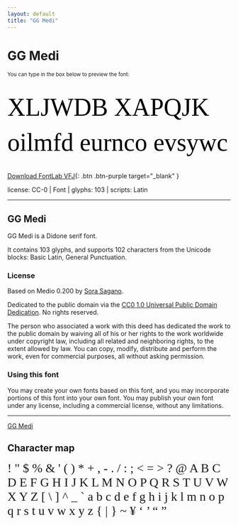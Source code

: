 ```yaml
---
layout: default
title: "GG Medi"
---
```


# GG Medi

<small>You can type in the box below to preview the font:</small>

<div contenteditable="true" style="font-family: 'GG Medi'; font-size: 4em; color:black; margin: 0.5em 0 0.5em 0; line-height: 1.4em;">
XLJWDB XAPQJK oilmfd eurnco evsywc
</div>

[Download FontLab VFJ](https://downgit.github.io/#/home?url=https://github.com/fontlabcom/getgo-fonts/blob/main/getgo-fonts/cc0/medi/medi.vfj){: .btn .btn-purple target="_blank" }

license: CC-0 \| Font \| glyphs: 103 \| scripts: Latin

---

## GG Medi

GG Medi is a Didone serif font.

It contains 103 glyphs, and supports 102 characters from the Unicode blocks: Basic Latin, General Punctuation.

### License

Based on Medio 0.200 by [Sora Sagano](http://dotcolon.net/font/medio).

Dedicated to the public domain via the [CC0 1.0 Universal Public Domain Dedication](https://creativecommons.org/publicdomain/zero/1.0/). No rights reserved.

The person who associated a work with this deed has dedicated the work to the public domain by waiving all of his or her rights to the work worldwide under copyright law, including all related and neighboring rights, to the extent allowed by law. You can copy, modify, distribute and perform the work, even for commercial purposes, all without asking permission.

### Using this font

You may create your own fonts based on this font, and you may incorporate portions of this font into your own font. You may publish your own font under any license, including a commercial license, without any limitations.



---


[GG Medi](../illustrations/medi.png)


## Character map

<div style="font-family: 'GG Medi'; font-size: 2em;">
! " $ % & ' ( ) * + , - . / : ; < = > ? @ A B C D E F G H I J K L M N O P Q R S T U V W X Y Z [ \ ] ^ _ ` a b c d e f g h i j k l m n o p q r s t u v w x y z { | } ~ ¥ ‘ ’ “ ”
</div>

